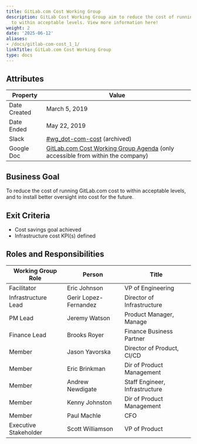 ```yaml
---
title: GitLab.com Cost Working Group
description: GitLab Cost Working Group aim to reduce the cost of running GitLab.com
  to within acceptable levels. View more information here!
weight: 2
date: '2025-06-12'
aliases:
- /docs/gitlab-com-cost_1_1/
linkTitle: GitLab.com Cost Working Group
type: docs
---
```


## Attributes

| Property     | Value         |
|--------------|---------------|
| Date Created | March 5, 2019 |
| Date Ended   | May 22, 2019  |
| Slack        | [#wg_dot-com-cost](https://gitlab.slack.com/messages/CGQHT13RB) (archived) |
| Google Doc   | [GitLab.com Cost Working Group Agenda](https://docs.google.com/document/d/1BmqoTrzWhNW_ytbc_H7I3BH9YgusT9AikfO7aHlNPdA/edit) (only accessible from within the company) |

## Business Goal

To reduce the cost of running GitLab.com cost to within acceptable levels, and to install better oversight into cost for the future.

## Exit Criteria

- Cost savings goal achieved
- Infrastructure cost KPI(s) defined

## Roles and Responsibilities

| Working Group Role    | Person                | Title                          |
|-----------------------|-----------------------|--------------------------------|
| Facilitator           | Eric Johnson          | VP of Engineering              |
| Infrastructure Lead   | Gerir Lopez-Fernandez | Director of Infrastructure     |
| PM Lead               | Jeremy Watson         | Product Manager, Manage        |
| Finance Lead          | Brooks Royer          | Finance Business Partner       |
| Member                | Jason Yavorska        | Director of Product, CI/CD     |
| Member                | Eric Brinkman         | Dir of Product Management      |
| Member                | Andrew Newdigate      | Staff Engineer, Infrastructure |
| Member                | Kenny Johnston        | Dir of Product Management      |
| Member                | Paul Machle           | CFO                            |
| Executive Stakeholder | Scott Williamson      | VP of Product                  |
